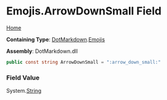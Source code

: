 # Emojis\.ArrowDownSmall Field

[Home](../../../README.md)

**Containing Type**: [DotMarkdown](../../README.md)\.[Emojis](../README.md)

**Assembly**: DotMarkdown\.dll

```csharp
public const string ArrowDownSmall = ":arrow_down_small:"
```

### Field Value

System\.[String](https://docs.microsoft.com/en-us/dotnet/api/system.string)